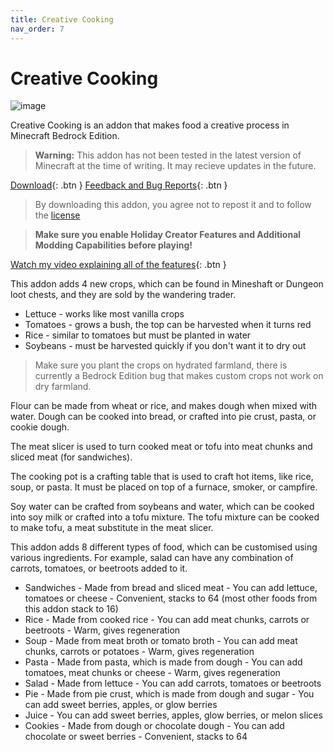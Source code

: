 ```yaml
---
title: Creative Cooking
nav_order: 7
---
```


# Creative Cooking
![image](https://user-images.githubusercontent.com/31634240/125353109-21352b00-e330-11eb-809f-398f975cee83.png)

Creative Cooking is an addon that makes food a creative process in Minecraft Bedrock Edition.

> **Warning:** This addon has not been tested in the latest version of Minecraft at the time of writing. It may recieve updates in the future.

[Download](/creativecooking.mcaddon){: .btn } [Feedback and Bug Reports](https://docs.google.com/forms/d/e/1FAIpQLSeKr_PbqUBF1kBB8lWgr_bC1CY1TPUCAHrPu0u4AxsGWloGvQ/viewform){: .btn }

> By downloading this addon, you agree not to repost it and to follow the [license](/licensing.html)

> **Make sure you enable Holiday Creator Features and Additional Modding Capabilities before playing!**

[Watch my video explaining all of the features](https://youtu.be/rG6BOs8s4fo){: .btn }

This addon adds 4 new crops, which can be found in Mineshaft or Dungeon loot chests, and they are sold by the wandering trader.
- Lettuce - works like most vanilla crops
- Tomatoes - grows a bush, the top can be harvested when it turns red
- Rice - similar to tomatoes but must be planted in water
- Soybeans - must be harvested quickly if you don't want it to dry out

> Make sure you plant the crops on hydrated farmland, there is currently a Bedrock Edition bug that makes custom crops not work on dry farmland.

Flour can be made from wheat or rice, and makes dough when mixed with water. Dough can be cooked into bread, or crafted into pie crust, pasta, or cookie dough.

The meat slicer is used to turn cooked meat or tofu into meat chunks and sliced meat (for sandwiches).

The cooking pot is a crafting table that is used to craft hot items, like rice, soup, or pasta. It must be placed on top of a furnace, smoker, or campfire.

Soy water can be crafted from soybeans and water, which can be cooked into soy milk or crafted into a tofu mixture. The tofu mixture can be cooked to make tofu, a meat substitute in the meat slicer.

This addon adds 8 different types of food, which can be customised using various ingredients. For example, salad can have any combination of carrots, tomatoes, or beetroots added to it.
- Sandwiches - Made from bread and sliced meat - You can add lettuce, tomatoes or cheese - Convenient, stacks to 64 (most other foods from this addon stack to 16)
- Rice - Made from cooked rice - You can add meat chunks, carrots or beetroots - Warm, gives regeneration
- Soup - Made from meat broth or tomato broth - You can add meat chunks, carrots or potatoes - Warm, gives regeneration
- Pasta - Made from pasta, which is made from dough - You can add tomatoes, meat chunks or cheese - Warm, gives regeneration
- Salad - Made from lettuce - You can add carrots, tomatoes or beetroots
- Pie - Made from pie crust, which is made from dough and sugar - You can add sweet berries, apples, or glow berries
- Juice - You can add sweet berries, apples, glow berries, or melon slices
- Cookies - Made from dough or chocolate dough - You can add chocolate or sweet berries - Convenient, stacks to 64
